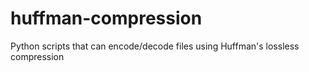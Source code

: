 # huffman-compression
Python scripts that can encode/decode files using Huffman's lossless compression
